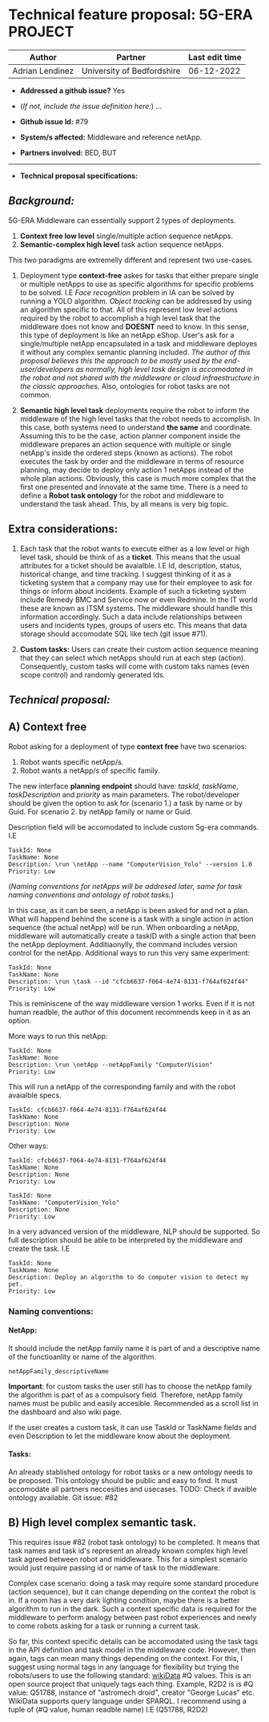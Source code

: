 # Technical feature proposal: 5G-ERA PROJECT

| Author | Partner | Last edit time |
|--------|---------|----------------|
|    Adrian Lendinez    |     University of Bedfordshire    |       06-12-2022         |


- **Addressed a github issue?** Yes
- (*If not, include the issue definition here:*) ...

- **Github issue Id:** #79

- **System/s affected:** Middleware and reference netApp.
- **Partners involved:** BED, BUT

___

- **Technical proposal specifications:** 

## *Background:*

5G-ERA Middleware can essentially support 2 types of deployments.
1) **Context free low level** single/multiple action sequence netApps.
2) **Semantic-complex high level** task action sequence netApps.

This two paradigms are extremelly different and represent two use-cases.
1) Deployment type **context-free** askes for tasks that either prepare single or multiple netApps to use as specific algorithms for specific problems to be solved. I.E *Face recognition* problem in IA can be solved by running a YOLO algorithm. *Object tracking* can be addressed by using an algorithm specific to that. All of this represent low level actions required by the robot to accomplish a high level task that the middleware does not know and **DOESNT** need to know. In this sense, this type of deployment is like an netApp eShop. User's ask for a single/multiple netApp encapsulated in a task and middleware deployes it without any complex semantic planning included. *The author of this proposal believes this the approach to be mostly used by the end-user/developers as normally, high level task design is accomodated in the robot and not shared with the middleware or cloud infraestructure in the classic approaches.* Also, ontologies for robot tasks are not common.

2) **Semantic high level task** deployments require the robot to inform the middleware of the high level tasks that the robot needs to accomplish. In this case, both systems need to understand **the same** and coordinate. Assuming this to be the case, action planner component inside the middleware prepares an action sequence with multiple or single netApp's inside the ordered steps (known as actions). The robot executes the task by order and the middleware in terms of resource planning, may decide to deploy only action 1 netApps instead of the whole plan actions. Obviously, this case is much more complex that the first one presented and innovate at the same time. There is a need to define a **Robot task ontology** for the robot and middleware to understand the task ahead. This, by all means is very big topic.

## **Extra considerations:**
1)  Each task that the robot wants to execute either as a low level or high level task, should be think of as a **ticket**. This means that the usual attributes for a ticket should be avaialble. I.E Id, description, status, historical change, and time tracking. I suggest thinking of it as a ticketing system that a company may use for their employee to ask for things or inform about incidents. Example of such a ticketing system include Remedy BMC and Service now or even Redmine. In the IT world these are known as ITSM systems. The middleware should handle this information accordingly. Such a data include relationships between users and incidents types, groups of users etc. This means that data storage should accomodate SQL like tech (git issue #71).

2) **Custom tasks:**
Users can create their custom action sequence meaning that they can select which netApps should run at each step (action). Consequently, custom tasks will come with custom taks names (even scope control) and randomly generated Ids.

## *Technical proposal:*

## A) Context free
Robot asking for a deployment of type **context free** have two scenarios:

1) Robot wants specific netApp/s.
2) Robot wants a netApp/s of specific family.

The new interface **planning endpoint** should have: *taskId*, *taskName*, *taskDescription* and *priority* as main parameters. The robot/developer should be given the option to ask for (scenario 1.) a task by name or by Guid. For scenario 2. by netApp family or name or Guid.

Description field will be accomodated to include custom 5g-era commands. I.E  

```
TaskId: None
TaskName: None
Description: \run \netApp --name "ComputerVision_Yolo" --version 1.0
Priority: Low
```

(*Naming conventions for netApps will be addresed later, same for task naming conventions and ontology of robot tasks.*)

In this case, as it can be seen, a netApp is been asked for and not a plan. What will happend behind the scene is a task with a single action in action sequence (the actual netApp) will be run. When onboarding a netApp, middleware will automatically create a taskID with a single action that been the netApp deployment. Additiaonylly, the command includes version control for the netApp. Additional ways to run this very same experiment:

```
TaskId: None
TaskName: None
Description: \run \task --id "cfcb6637-f064-4e74-8131-f764af624f44" 
Priority: Low
```

This is reminiscene of the way middleware version 1 works. Even if it is not human readble, the author of this document recommends keep in it as an option. 

More ways to run this netApp:


```
TaskId: None
TaskName: None
Description: \run \netApp --netAppFamily "ComputerVision"
Priority: Low
```

This will run a netApp of the corresponding family and with the robot avaialble specs. 

```
TaskId: cfcb6637-f064-4e74-8131-f764af624f44
TaskName: None
Description: None
Priority: Low
```

Other ways:

```
TaskId: cfcb6637-f064-4e74-8131-f764af624f44
TaskName: None
Description: None
Priority: Low
```

```
TaskId: None
TaskName: "ComputerVision_Yolo"
Description: None
Priority: Low
```

In a very advanced version of the middleware, NLP should be supported. So full description should be able to be interpreted by the middleware and create the task. I.E

```
TaskId: None
TaskName: None
Description: Deploy an algorithm to do computer vision to detect my pet.
Priority: Low
```

### Naming conventions:

#### NetApp: 
It should include the netApp family name it is part of and a descriptive name of the functioanlity or name of the algorithm.

```
netAppFamily_descriptiveName
```

**Important**: for custom tasks the user still has to choose the netApp family the algorithm is part of as a compulsory field. Therefore, netApp family names must be public and easily accesible. Recommended as a scroll list in the dashboard and also wiki page.

If the user creates a custom task, it can use TaskId or TaskName fields and even Description to let the middleware know about the deployment.

#### Tasks: 
An already stablished ontology for robot tasks or a new ontology needs to be proposed. This ontology should be public and easy to find. It must accomodate all partners neccesities and usecases.
TODO: Check if avaible ontology available. Git issue: #82

## B) High level complex semantic task.

This requires issue #82 (robot task ontology) to be completed. It means that task names and task id's represent an already known complex high level task agreed between robot and middleware. This for a simplest scenario would just require passing id or name of task to the middleware. 

Complex case scenario: doing a task may require some standard procedure (action sequence),  but it can change depending on the context the robot is in. If a room has a very dark lighting condition, maybe there is a better algorithm to run in the dark. Such a context specific data is required for the middleware to perform analogy between past robot experiences and newly to come robots asking for a task or running a current task. 

So far, this context specific details can be accomodated using the task tags in the API definition and task model in the middleware code. However, then again, tags can mean many things depending on the context. For this, I suggest using normal tags in any language for flexibility but trying the robots/users to use the following standard: [wikiData](https://www.wikidata.org/wiki/Wikidata:Main_Page) #Q values. This is an open source project that uniquely tags each thing. Example, R2D2 is is #Q value: Q51788, instance of "astromech droid", creator "George Lucas" etc. WikiData supports query language under SPARQL. I recommend using a tuple of (#Q value, human readble name) I.E (Q51788, R2D2)

 
